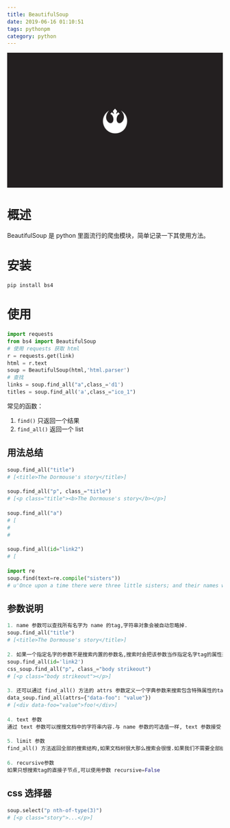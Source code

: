 ```yaml
---
title: BeautifulSoup
date: 2019-06-16 01:10:51
tags: pythonpm
category: python
---
```

![img](https://raw.githubusercontent.com/01x01/github-blog/master/source/img/alliance.png)
# 概述
BeautifulSoup 是 python 里面流行的爬虫模块，简单记录一下其使用方法。

# 安装
```
pip install bs4
```

# 使用
```python
import requests
from bs4 import BeautifulSoup
# 使用 requests 获取 html
r = requests.get(link)
html = r.text
soup = BeautifulSoup(html,'html.parser')
# 查找
links = soup.find_all("a",class_='d1')
titles = soup.find_all('a',class_="ico_1")
```
常见的函数：

1. `find()` 只返回一个结果
1. `find_all()` 返回一个 list 

## 用法总结
```python
soup.find_all("title")
# [<title>The Dormouse's story</title>]

soup.find_all("p", class_="title")
# [<p class="title"><b>The Dormouse's story</b></p>]

soup.find_all("a")
# [
#  
#  

soup.find_all(id="link2")
# [

import re
soup.find(text=re.compile("sisters"))
# u'Once upon a time there were three little sisters; and their names were\n'
```

## 参数说明
```python
1. name 参数可以查找所有名字为 name 的tag,字符串对象会被自动忽略掉.
soup.find_all("title")
# [<title>The Dormouse's story</title>]

2. 如果一个指定名字的参数不是搜索内置的参数名,搜索时会把该参数当作指定名字tag的属性来搜索,如果包含一个名字为 id 的参数,Beautiful Soup会搜索每个tag的”id”属性.
soup.find_all(id='link2')
css_soup.find_all("p", class_="body strikeout")
# [<p class="body strikeout"></p>]

3. 还可以通过 find_all() 方法的 attrs 参数定义一个字典参数来搜索包含特殊属性的tag:
data_soup.find_all(attrs={"data-foo": "value"})
# [<div data-foo="value">foo!</div>]

4. text 参数
通过 text 参数可以搜搜文档中的字符串内容.与 name 参数的可选值一样, text 参数接受 字符串 , 正则表达式 , 列表, True . 

5. limit 参数
find_all() 方法返回全部的搜索结构,如果文档树很大那么搜索会很慢.如果我们不需要全部结果,可以使用 limit 参数限制返回结果的数量.效果与SQL中的limit关键字类似,当搜索到的结果数量达到 limit 的限制时,就停止搜索返回结果.

6. recursive参数
如果只想搜索tag的直接子节点,可以使用参数 recursive=False 
```

## css 选择器
```python
soup.select("p nth-of-type(3)")
# [<p class="story">...</p>]
```


